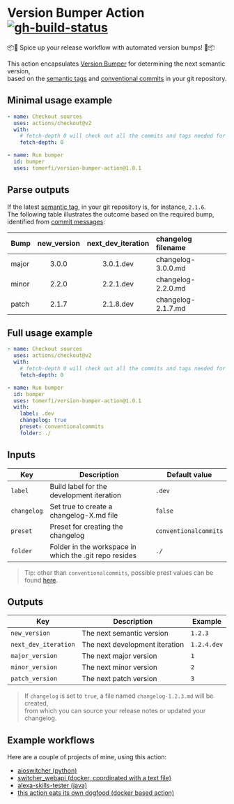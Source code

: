 # Version Bumper Action</br>[![gh-build-status]][0]

:package::rocket: Spice up your release workflow with automated version bumps! :rocket::package:</br>

This action encapsulates [Version Bumper][1] for determining the next semantic version,</br>
based on the [semantic tags][2] and [conventional commits][3] in your git repository.

## Minimal usage example

```yaml
- name: Checkout sources
  uses: actions/checkout@v2
  with:
    # fetch-depth 0 will check out all the commits and tags needed for the bumper
    fetch-depth: 0

- name: Run bumper
  id: bumper
  uses: tomerfi/version-bumper-action@1.0.1
```

## Parse outputs

If the latest [semantic tag][2], in your git repository is, for instance, `2.1.6`.</br>
The following table illustrates the outcome based on the required bump,</br>
identified from [commit messages][3]:

| Bump  | new_version | next_dev_iteration | changelog filename |
| :---- | :---------: | :----------------: | :----------------- |
| major | 3.0.0       | 3.0.1.dev          | changelog-3.0.0.md |
| minor | 2.2.0       | 2.2.1.dev          | changelog-2.2.0.md |
| patch | 2.1.7       | 2.1.8.dev          | changelog-2.1.7.md |

## Full usage example

```yaml
- name: Checkout sources
  uses: actions/checkout@v2
  with:
    # fetch-depth 0 will check out all the commits and tags needed for the bumper
    fetch-depth: 0

- name: Run bumper
  id: bumper
  uses: tomerfi/version-bumper-action@1.0.1
  with:
    label: .dev
    changelog: true
    preset: conventionalcommits
    folder: ./
```

## Inputs

| Key         | Description                                            | Default value         |
| ----------- | ------------------------------------------------------ | --------------------- |
| `label`     | Build label for the development iteration              | `.dev`                |
| `changelog` | Set true to create a changelog-X.md file               | `false`               |
| `preset`    | Preset for creating the changelog                      | `conventionalcommits` |
| `folder`    | Folder in the workspace in which the .git repo resides | `./`                  |

> Tip: other than `conventionalcommits`, possible prest values can be found [here][4].

## Outputs

| Key                  | Description                    | Example     |
| -------------------- | ------------------------------ | ----------- |
| `new_version`        | The next semantic version      | `1.2.3`     |
| `next_dev_iteration` | The next development iteration | `1.2.4.dev` |
| `major_version`      | The next major version         | `1`         |
| `minor_version`      | The next minor version         | `2`         |
| `patch_version`      | The next patch version         | `3`         |

> If `changelog` is set to `true`, a file named `changelog-1.2.3.md` will be created,</br>
> from which you can source your release notes or updated your changelog.

## Example workflows

Here are a couple of projects of mine, using this action:

- [aioswitcher (python)][5]
- [switcher_webapi (docker, coordinated with a text file)][6]
- [alexa-skills-tester (java)][7]
- [this action eats its own dogfood (docker based action)][8]

<!-- editorconfig-checker-disable -->
<!-- Real links -->
[0]: https://github.com/TomerFi/version-bumper-action/actions/workflows/stage.yml
[1]: https://hub.docker.com/r/tomerfi/version-bumper
[2]: https://semver.org/
[3]: https://conventionalcommits.org
[4]: https://github.com/conventional-changelog/conventional-changelog/blob/master/packages/conventional-changelog-cli/cli.js
[5]: https://github.com/TomerFi/aioswitcher/blob/dev/.github/workflows/release.yml
[6]: https://github.com/TomerFi/switcher_webapi/blob/dev/.github/workflows/release.yml
[7]: https://github.com/TomerFi/alexa-skills-tester/blob/master/.github/workflows/release.yml
[8]: https://github.com/TomerFi/version-bumper-action/blob/master/.github/workflows/release.yml
<!-- Badge links -->
[conventional-commits]: https://img.shields.io/badge/Conventional%20Commits-1.0.0-yellow.svg
[gh-build-status]: https://github.com/TomerFi/version-bumper-action/actions/workflows/stage.yml/badge.svg
<!-- editorconfig-checker-enable -->
